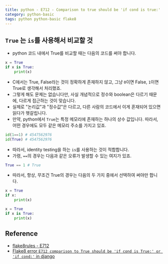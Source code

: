 ```yaml
---
title: python - E712 - Comparison to true should be 'if cond is true:' 
category: python-basic
tags: python python-basic flake8 
---
```


## `True` 는 `is`를 사용해서 비교할 것

- python 코드 내에서 True를 비교할 때는 다음의 코드를 써야 합니다.

```python
x = True
if x is True:
    print(x)
```

- C에서는 True, False라는 것이 정확하게 존재하지 않고, 그냥 `0`이면 False, `1`이면 True로 생각해서 처리했죠. 
- 그렇게 해도 문제는 없습니다만, 사실 개념적으로 정수와 boolean은 다르기 때문에, 다르게 접근하는 것이 맞습니다.
- 실제로 "논리값"과 "정수값"은 다르고, 다른 사람의 코드에서 이게 혼재되어 있으면 읽다가 헷갈립니다. 
- 만약, python에서 `True`는 특정 메모리에 존재하는 하나의 상수 값입니다. 따라서, 어떤 경우에도 모두 같은 메모리 주소를 가지고 있죠. 
  
```python
id(1==1) # 4547562976
id(True) # 4547562976
```

- 따라서, identity testing을 하는 `is`를 사용하는 것이 적합합니다. 
- 가령, `==`의 경우는 다음과 같은 오류가 발생할 수 있는 여지가 있죠. 

```python
True == 1 # True
```

- 따라서, 항상, 무조건 True의 경우는 다음의 두 가지 중에서 선택하여 써야만 합니다.

```python
x = True 
if x:
    print(x)
```

```python
x = True 
if x is True:
    print(x)
```

## Reference

- [flake8rules - E712](https://www.flake8rules.com/rules/E712.html)
- [Flake8 error `E712 comparison to True should be 'if cond is True:' or 'if cond:'` in django](https://stackoverflow.com/questions/50836584/flake8-error-e712-comparison-to-true-should-be-if-cond-is-true-or-if-cond)